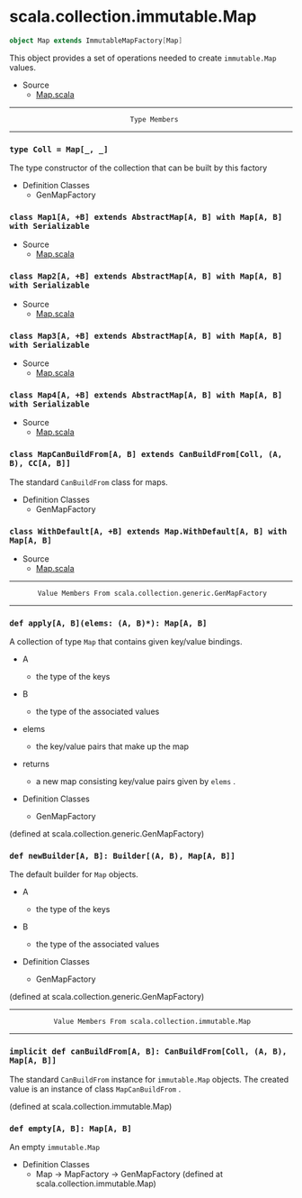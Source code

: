 
#                        scala.collection.immutable.Map                        #

```scala
object Map extends ImmutableMapFactory[Map]
```

This object provides a set of operations needed to create `immutable.Map`
values.

* Source
  * [Map.scala](https://github.com/scala/scala/tree/6d09a1ba5f/src/library/scala/collection/immutable/Map.scala#L1)


--------------------------------------------------------------------------------
                                  Type Members
--------------------------------------------------------------------------------


### `type Coll = Map[_, _]`                                                  ###

The type constructor of the collection that can be built by this factory

* Definition Classes
  * GenMapFactory


### `class Map1[A, +B] extends AbstractMap[A, B] with Map[A, B] with Serializable` ###

* Source
  * [Map.scala](https://github.com/scala/scala/tree/6d09a1ba5f/src/library/scala/collection/immutable/Map.scala#L1)


### `class Map2[A, +B] extends AbstractMap[A, B] with Map[A, B] with Serializable` ###

* Source
  * [Map.scala](https://github.com/scala/scala/tree/6d09a1ba5f/src/library/scala/collection/immutable/Map.scala#L1)


### `class Map3[A, +B] extends AbstractMap[A, B] with Map[A, B] with Serializable` ###

* Source
  * [Map.scala](https://github.com/scala/scala/tree/6d09a1ba5f/src/library/scala/collection/immutable/Map.scala#L1)


### `class Map4[A, +B] extends AbstractMap[A, B] with Map[A, B] with Serializable` ###

* Source
  * [Map.scala](https://github.com/scala/scala/tree/6d09a1ba5f/src/library/scala/collection/immutable/Map.scala#L1)


### `class MapCanBuildFrom[A, B] extends CanBuildFrom[Coll, (A, B), CC[A, B]]` ###

The standard `CanBuildFrom` class for maps.

* Definition Classes
  * GenMapFactory


### `class WithDefault[A, +B] extends Map.WithDefault[A, B] with Map[A, B]`  ###

* Source
  * [Map.scala](https://github.com/scala/scala/tree/6d09a1ba5f/src/library/scala/collection/immutable/Map.scala#L1)


--------------------------------------------------------------------------------
           Value Members From scala.collection.generic.GenMapFactory
--------------------------------------------------------------------------------


### `def apply[A, B](elems: (A, B)*): Map[A, B]`                             ###

A collection of type `Map` that contains given key/value bindings.

* A
  * the type of the keys
* B
  * the type of the associated values
* elems
  * the key/value pairs that make up the map
* returns
  * a new map consisting key/value pairs given by `elems` .

* Definition Classes
  * GenMapFactory

(defined at scala.collection.generic.GenMapFactory)


### `def newBuilder[A, B]: Builder[(A, B), Map[A, B]]`                       ###

The default builder for `Map` objects.

* A
  * the type of the keys
* B
  * the type of the associated values

* Definition Classes
  * GenMapFactory

(defined at scala.collection.generic.GenMapFactory)


--------------------------------------------------------------------------------
               Value Members From scala.collection.immutable.Map
--------------------------------------------------------------------------------


### `implicit def canBuildFrom[A, B]: CanBuildFrom[Coll, (A, B), Map[A, B]]` ###

The standard `CanBuildFrom` instance for `immutable.Map` objects. The created
value is an instance of class `MapCanBuildFrom` .

(defined at scala.collection.immutable.Map)


### `def empty[A, B]: Map[A, B]`                                             ###

An empty `immutable.Map`

* Definition Classes
  * Map → MapFactory → GenMapFactory
(defined at scala.collection.immutable.Map)
